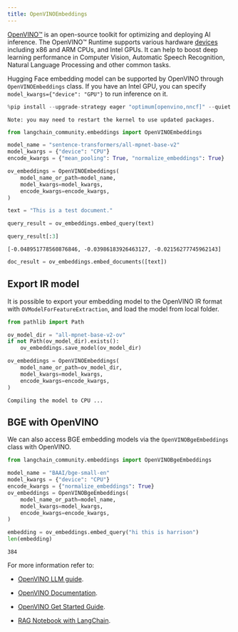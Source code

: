 ```yaml
---
title: OpenVINOEmbeddings
---
```


[OpenVINO™](https://github.com/openvinotoolkit/openvino) is an open-source toolkit for optimizing and deploying AI inference. The OpenVINO™ Runtime supports various hardware [devices](https://github.com/openvinotoolkit/openvino?tab=readme-ov-file#supported-hardware-matrix) including x86 and ARM CPUs, and Intel GPUs. It can help to boost deep learning performance in Computer Vision, Automatic Speech Recognition, Natural Language Processing and other common tasks.

Hugging Face embedding model can be supported by OpenVINO through ``OpenVINOEmbeddings`` class. If you have an Intel GPU, you can specify `model_kwargs={"device": "GPU"}` to run inference on it.


```python
%pip install --upgrade-strategy eager "optimum[openvino,nncf]" --quiet
```
```output
Note: you may need to restart the kernel to use updated packages.
```

```python
from langchain_community.embeddings import OpenVINOEmbeddings
```


```python
model_name = "sentence-transformers/all-mpnet-base-v2"
model_kwargs = {"device": "CPU"}
encode_kwargs = {"mean_pooling": True, "normalize_embeddings": True}

ov_embeddings = OpenVINOEmbeddings(
    model_name_or_path=model_name,
    model_kwargs=model_kwargs,
    encode_kwargs=encode_kwargs,
)
```


```python
text = "This is a test document."
```


```python
query_result = ov_embeddings.embed_query(text)
```


```python
query_result[:3]
```



```output
[-0.048951778560876846, -0.03986183926463127, -0.02156277745962143]
```



```python
doc_result = ov_embeddings.embed_documents([text])
```

## Export IR model
It is possible to export your embedding model to the OpenVINO IR format with ``OVModelForFeatureExtraction``, and load the model from local folder.


```python
from pathlib import Path

ov_model_dir = "all-mpnet-base-v2-ov"
if not Path(ov_model_dir).exists():
    ov_embeddings.save_model(ov_model_dir)
```


```python
ov_embeddings = OpenVINOEmbeddings(
    model_name_or_path=ov_model_dir,
    model_kwargs=model_kwargs,
    encode_kwargs=encode_kwargs,
)
```
```output
Compiling the model to CPU ...
```
## BGE with OpenVINO
We can also access BGE embedding models via the ``OpenVINOBgeEmbeddings`` class with OpenVINO.


```python
from langchain_community.embeddings import OpenVINOBgeEmbeddings

model_name = "BAAI/bge-small-en"
model_kwargs = {"device": "CPU"}
encode_kwargs = {"normalize_embeddings": True}
ov_embeddings = OpenVINOBgeEmbeddings(
    model_name_or_path=model_name,
    model_kwargs=model_kwargs,
    encode_kwargs=encode_kwargs,
)
```


```python
embedding = ov_embeddings.embed_query("hi this is harrison")
len(embedding)
```



```output
384
```


For more information refer to:

* [OpenVINO LLM guide](https://docs.openvino.ai/2024/learn-openvino/llm_inference_guide.html).

* [OpenVINO Documentation](https://docs.openvino.ai/2024/home.html).

* [OpenVINO Get Started Guide](https://www.intel.com/content/www/us/en/content-details/819067/openvino-get-started-guide.html).

* [RAG Notebook with LangChain](https://github.com/openvinotoolkit/openvino_notebooks/tree/latest/notebooks/llm-rag-langchain).
